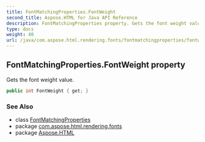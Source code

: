 ```yaml
---
title: FontMatchingProperties.FontWeight
second_title: Aspose.HTML for Java API Reference
description: FontMatchingProperties property. Gets the font weight value
type: docs
weight: 40
url: /java/com.aspose.html.rendering.fonts/fontmatchingproperties/fontweight/
---
```

## FontMatchingProperties.FontWeight property

Gets the font weight value.

```java
public int FontWeight { get; }
```

### See Also

* class [FontMatchingProperties](../)
* package [com.aspose.html.rendering.fonts](../../fontmatchingproperties/)
* package [Aspose.HTML](../../../)
